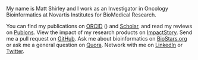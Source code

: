 <p class="lead">My name is Matt Shirley and I work as an Investigator in Oncology Bioinformatics at Novartis Institutes for BioMedical Research.</p>

You can find my publications on [ORCID](http://orcid.org/0000-0003-0855-9274) (<i class="ai ai-orcid"></i>) and
[Scholar](http://scholar.google.com/citations?user=b7Jyb4YAAAAJ&hl=en), and read my reviews on [Publons](https://publons.com/author/330395/matthew-shirley#profile). View
the impact of my research products on [ImpactStory](https://impactstory.org/u/0000-0003-0855-9274).
Send me a pull request on [GitHub](https://github.com/mdshw5?tab=activity).
Ask me about bioinformatics on [BioStars.org](http://www.biostars.org/user/profile/1681/)
or ask me a general question on [Quora](http://www.quora.com/Matt-Shirley). Network with me on [LinkedIn](http://linkedin.com/in/mdshw5) or
[Twitter](http://twitter.com/mdshw5). 
